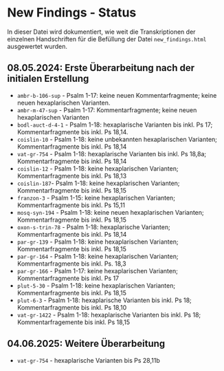 # New Findings - Status

In dieser Datei wird dokumentiert, wie weit die Transkriptionen der einzelnen Handschriften für die Befüllung der Datei ```new_findings.html``` ausgewertet wurden.

## 08.05.2024: Erste Überarbeitung nach der initialen Erstellung

- ```ambr-b-106-sup``` - Psalm 1-17: keine neuen Kommentarfragmente; keine neuen hexaplarischen Varianten.
- ```ambr-m-47-sup``` - Psalm 1-17: Kommentarfragmente; keine neuen hexaplarischen Varianten
- ```bodl-auct-d-4-1``` - Psalm 1-18: hexaplarische Varianten bis inkl. Ps 17; Kommentarfragmente bis inkl. Ps 18,14.
- ```coislin-10``` - Psalm 1-18: keine unbekannten hexaplarischen Varianten; Kommentarfragmente bis inkl. Ps 18,14
- ```vat-gr-754``` - Psalm 1-18: hexaplarische Varianten bis inkl. Ps 18,8a; Kommentarfragmente bis inkl. Ps 18,14
- ```coislin-12``` - Psalm 1-18: keine hexaplarischen Varianten; Kommentarfragmente bis inkl. Ps 18,13
- ```coislin-187```- Psalm 1-18: keine hexaplarischen Varianten; Kommentarfragmente bis inkl. Ps 18,15
- ```franzon-3``` - Psalm 1-15: keine hexaplarischen Varianten; Kommentarfragmente bis inkl. Ps 15,11
- ```mosq-syn-194``` - Psalm 1-18: keine neuen hexaplarischen Varianten; Kommentarfragmente bis inkl. Ps 18,15
- ```oxon-s-trin-78``` - Psalm 1-18: hexaplarische Varianten; Kommentarfragmente bis inkl. Ps 18,14
- ```par-gr-139``` - Psalm 1-18: keine hexaplarischen Varianten; Kommentarfragmente bis inkl. Ps 18,15
- ```par-gr-164``` - Psalm 1-18: keine hexaplarischen Varianten; Kommentarfragmente bis inkl. Ps. 18,3
- ```par-gr-166``` - Psalm 1-17: keine hexaplarischen Varianten; Kommentarfragmente bis inkl. Ps 17
- ```plut-5-30``` - Psalm 1-18: keine hexaplarischen Varianten; Kommentarfragmente bis inkl. Ps 18,15
- ```plut-6-3``` - Psalm 1-18: hexaplarische Varianten bis inkl. Ps 18; Kommentarfragmente bis inkl. Ps 18,10
- ```vat-gr-1422``` - Psalm 1-18: hexaplarische Varianten bis inkl. Ps 18; Kommentarfragemente bis inkl. Ps 18,15

## 04.06.2025: Weitere Überarbeitung

- ```vat-gr-754``` - hexaplarische Varianten bis Ps 28,11b